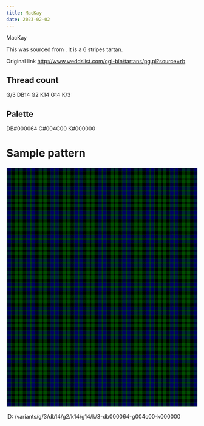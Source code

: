 ```yaml
---
title: MacKay
date: 2023-02-02
---
```

MacKay

This was sourced from <no value>.  It is a 6 stripes tartan.

Original link http://www.weddslist.com/cgi-bin/tartans/pg.pl?source=rb

## Thread count
G/3 DB14 G2 K14 G14 K/3

## Palette
DB#000064 G#004C00 K#000000

# Sample pattern

![Tartan detail](tartan.png "G/3 DB14 G2 K14 G14 K/3 tartan")

ID: /variants/g/3/db14/g2/k14/g14/k/3-db000064-g004c00-k000000